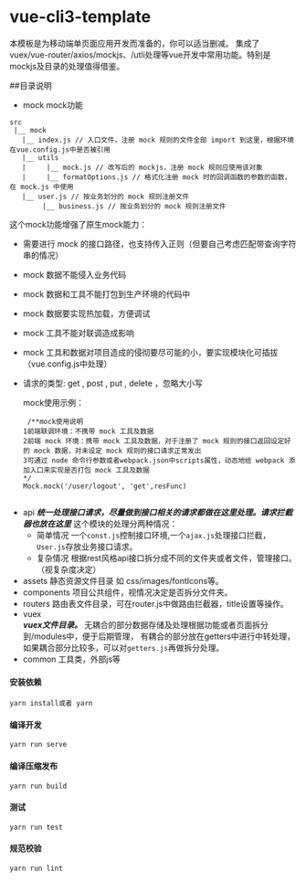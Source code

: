 # vue-cli3-template
本模板是为移动端单页面应用开发而准备的，你可以适当删减。
集成了vuex/vue-router/axios/mockjs、/utli处理等vue开发中常用功能。特别是mockjs及目录的处理值得借鉴。

##目录说明
- mock mock功能
 ```
 src
  |__ mock
  	|__ index.js // 入口文件，注册 mock 规则的文件全部 import 到这里，根据环境在vue.config.js中是否被引用
  	|__ utils
  	|     |__ mock.js // 改写后的 mockjs，注册 mock 规则应使用该对象
  	|     |__ formatOptions.js // 格式化注册 mock 时的回调函数的参数的函数，在 mock.js 中使用
  	|__ user.js // 按业务划分的 mock 规则注册文件
         |__ business.js // 按业务划分的 mock 规则注册文件
 ```

  这个mock功能增强了原生mock能力： 
   * 需要进行 mock 的接口路径，也支持传入正则（但要自己考虑匹配带查询字符串的情况）
   * mock 数据不能侵入业务代码
   * mock 数据和工具不能打包到生产环境的代码中
   * mock 数据要实现热加载，方便调试
   * mock 工具不能对联调造成影响
   * mock 工具和数据对项目造成的侵彻要尽可能的小，要实现模块化可插拔（vue.config.js中处理）
   *  请求的类型: get , post , put , delete ，忽略大小写

      mock使用示例： 
      ```
       /**mock使用说明
      1前端联调环境：不携带 mock 工具及数据
      2前端 mock 环境：携带 mock 工具及数据，对于注册了 mock 规则的接口返回设定好的 mock 数据，对未设定 mock 规则的接口请求正常发出
      3可通过 node 命令行参数或者webpack.json中scripts属性，动态地给 webpack 添加入口来实现是否打包 mock 工具及数据
      */
      Mock.mock('/user/logout', 'get',resFunc)
     

      ```   
  
-   api
***统一处理接口请求，尽量做到接口相关的请求都做在这里处理。请求拦截器也放在这里***
这个模块的处理分两种情况：
    +   简单情况 
  一个``const.js``控制接口环境,一个``ajax.js``处理接口拦截，``User.js``存放业务接口请求。    <br/>
    +   复杂情况
根据rest风格api接口拆分成不同的文件夹或者文件，管理接口。（视复杂度决定）
-   assets
  静态资源文件目录 如 css/images/fontIcons等。
-   components
  项目公共组件，视情况决定是否拆分文件夹。
-   routers
路由表文件目录，可在router.js中做路由拦截器，title设置等操作。
-   vuex    
***vuex文件目录。***
无耦合的部分数据存储及处理根据功能或者页面拆分到/modules中，便于后期管理，
有耦合的部分放在getters中进行中转处理，如果耦合部分比较多，可以对``getters.js``再做拆分处理。
-   common
  工具类，外部js等

#### 安装依赖
```
yarn install或者 yarn
```

#### 编译开发
```
yarn run serve
```

#### 编译压缩发布
```
yarn run build
```

#### 测试
```
yarn run test
```

#### 规范校验
```
yarn run lint
```
